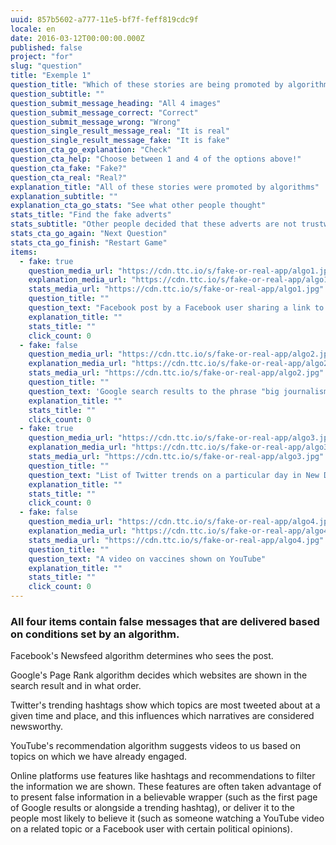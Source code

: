 ```yaml
---
uuid: 857b5602-a777-11e5-bf7f-feff819cdc9f
locale: en
date: 2016-03-12T00:00:00.000Z
published: false
project: "for"
slug: "question"
title: "Exemple 1"
question_title: "Which of these stories are being promoted by algorithms?"
question_subtitle: ""
question_submit_message_heading: "All 4 images"
question_submit_message_correct: "Correct"
question_submit_message_wrong: "Wrong"
question_single_result_message_real: "It is real"
question_single_result_message_fake: "It is fake"
question_cta_go_explanation: "Check"
question_cta_help: "Choose between 1 and 4 of the options above!"
question_cta_fake: "Fake?"
question_cta_real: "Real?"
explanation_title: "All of these stories were promoted by algorithms"
explanation_subtitle: ""
explanation_cta_go_stats: "See what other people thought"
stats_title: "Find the fake adverts"
stats_subtitle: "Other people decided that these adverts are not trustworthy"
stats_cta_go_again: "Next Question"
stats_cta_go_finish: "Restart Game"
items:
  - fake: true
    question_media_url: "https://cdn.ttc.io/s/fake-or-real-app/algo1.jpg"
    explanation_media_url: "https://cdn.ttc.io/s/fake-or-real-app/algo1.jpg"
    stats_media_url: "https://cdn.ttc.io/s/fake-or-real-app/algo1.jpg"
    question_title: ""
    question_text: "Facebook post by a Facebook user sharing a link to a report that claims US Congresswoman Alexandra Ocasio-Cortez is pushing for a ban on motorcycles"
    explanation_title: ""
    stats_title: ""
    click_count: 0
  - fake: false
    question_media_url: "https://cdn.ttc.io/s/fake-or-real-app/algo2.jpg"
    explanation_media_url: "https://cdn.ttc.io/s/fake-or-real-app/algo2.jpg"
    stats_media_url: "https://cdn.ttc.io/s/fake-or-real-app/algo2.jpg"
    question_title: ""
    question_text: 'Google search results to the phrase "big journalism"'
    explanation_title: ""
    stats_title: ""
    click_count: 0
  - fake: true
    question_media_url: "https://cdn.ttc.io/s/fake-or-real-app/algo3.jpg"
    explanation_media_url: "https://cdn.ttc.io/s/fake-or-real-app/algo3.jpg"
    stats_media_url: "https://cdn.ttc.io/s/fake-or-real-app/algo3.jpg"
    question_title: ""
    question_text: "List of Twitter trends on a particular day in New Delhi with #LeftAttacksJNU4."
    explanation_title: ""
    stats_title: ""
    click_count: 0
  - fake: false
    question_media_url: "https://cdn.ttc.io/s/fake-or-real-app/algo4.jpg"
    explanation_media_url: "https://cdn.ttc.io/s/fake-or-real-app/algo4.jpg"
    stats_media_url: "https://cdn.ttc.io/s/fake-or-real-app/algo4.jpg"
    question_title: ""
    question_text: "A video on vaccines shown on YouTube"
    explanation_title: ""
    stats_title: ""
    click_count: 0
---
```

### All four items contain false messages that are delivered based on conditions set by an algorithm.


Facebook's Newsfeed algorithm determines who sees the post.

Google's Page Rank algorithm decides which websites are shown in the search result and in what order.

Twitter's trending hashtags show which topics are most tweeted about at a given time and place, and this influences which narratives are considered newsworthy.

YouTube's recommendation algorithm suggests videos to us based on topics on which we have already engaged.

Online platforms use features like hashtags and recommendations to filter the information we are shown. These features are often taken advantage of to present false information in a believable wrapper (such as the first page of Google results or alongside a trending hashtag), or deliver it to the people most likely to believe it (such as someone watching a YouTube video on a related topic or  a Facebook user with certain political opinions).
